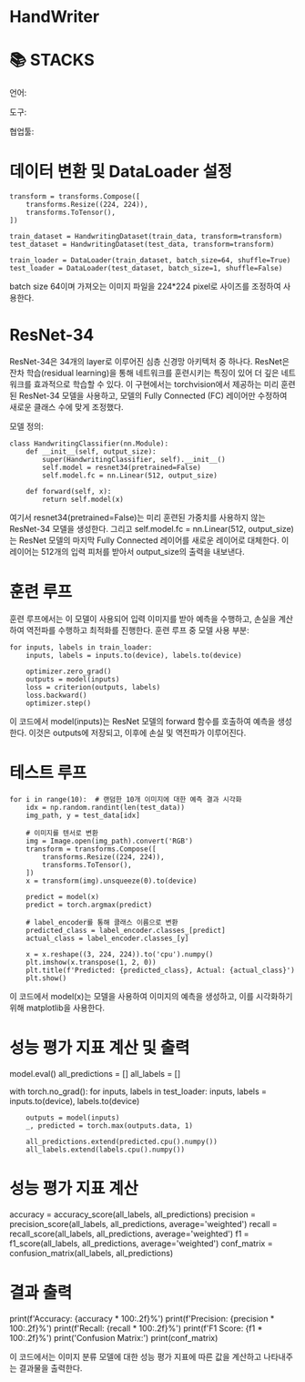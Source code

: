 # HandWriter
<h1>📚 STACKS</h1>

언어: 
<br>

도구: 
<br>

협업툴:
<br>

# 데이터 변환 및 DataLoader 설정
    transform = transforms.Compose([
        transforms.Resize((224, 224)),
        transforms.ToTensor(),
    ])

    train_dataset = HandwritingDataset(train_data, transform=transform)
    test_dataset = HandwritingDataset(test_data, transform=transform)

    train_loader = DataLoader(train_dataset, batch_size=64, shuffle=True)
    test_loader = DataLoader(test_dataset, batch_size=1, shuffle=False)

batch size 64이며 가져오는 이미지 파일을 224*224 pixel로 사이즈를 조정하여 사용한다.

# ResNet-34
ResNet-34은 34개의 layer로 이루어진 심층 신경망 아키텍처 중 하나다. ResNet은 잔차 학습(residual learning)을 통해 네트워크를 훈련시키는 특징이 있어 더 깊은 네트워크를 효과적으로 학습할 수 있다. 이 구현에서는 torchvision에서 제공하는 미리 훈련된 ResNet-34 모델을 사용하고, 모델의 Fully Connected (FC) 레이어만 수정하여 새로운 클래스 수에 맞게 조정했다.

모델 정의:

    class HandwritingClassifier(nn.Module):
        def __init__(self, output_size):
            super(HandwritingClassifier, self).__init__()
            self.model = resnet34(pretrained=False)
            self.model.fc = nn.Linear(512, output_size)

        def forward(self, x):
            return self.model(x)

여기서 resnet34(pretrained=False)는 미리 훈련된 가중치를 사용하지 않는 ResNet-34 모델을 생성한다. 그리고 self.model.fc = nn.Linear(512, output_size)는 ResNet 모델의 마지막 Fully Connected 레이어를 새로운 레이어로 대체한다. 이 레이어는 512개의 입력 피처를 받아서 output_size의 출력을 내보낸다.

# 훈련 루프

훈련 루프에서는 이 모델이 사용되어 입력 이미지를 받아 예측을 수행하고, 손실을 계산하여 역전파를 수행하고 최적화를 진행한다.
훈련 루프 중 모델 사용 부분:

    for inputs, labels in train_loader:
        inputs, labels = inputs.to(device), labels.to(device)

        optimizer.zero_grad()
        outputs = model(inputs)
        loss = criterion(outputs, labels)
        loss.backward()
        optimizer.step()
        
이 코드에서 model(inputs)는 ResNet 모델의 forward 함수를 호출하여 예측을 생성한다. 이것은 outputs에 저장되고, 이후에 손실 및 역전파가 이루어진다.

# 테스트 루프

    for i in range(10):  # 랜덤한 10개 이미지에 대한 예측 결과 시각화
        idx = np.random.randint(len(test_data))
        img_path, y = test_data[idx]

        # 이미지를 텐서로 변환
        img = Image.open(img_path).convert('RGB')
        transform = transforms.Compose([
            transforms.Resize((224, 224)),
            transforms.ToTensor(),
        ])
        x = transform(img).unsqueeze(0).to(device)

        predict = model(x)
        predict = torch.argmax(predict)

        # label_encoder를 통해 클래스 이름으로 변환
        predicted_class = label_encoder.classes_[predict]
        actual_class = label_encoder.classes_[y]

        x = x.reshape((3, 224, 224)).to('cpu').numpy()
        plt.imshow(x.transpose(1, 2, 0))
        plt.title(f'Predicted: {predicted_class}, Actual: {actual_class}')
        plt.show()

이 코드에서 model(x)는 모델을 사용하여 이미지의 예측을 생성하고, 이를 시각화하기 위해 matplotlib을 사용한다.

# 성능 평가 지표 계산 및 출력
model.eval()
all_predictions = []
all_labels = []

with torch.no_grad():
    for inputs, labels in test_loader:
        inputs, labels = inputs.to(device), labels.to(device)

        outputs = model(inputs)
        _, predicted = torch.max(outputs.data, 1)

        all_predictions.extend(predicted.cpu().numpy())
        all_labels.extend(labels.cpu().numpy())

# 성능 평가 지표 계산
accuracy = accuracy_score(all_labels, all_predictions)
precision = precision_score(all_labels, all_predictions, average='weighted')
recall = recall_score(all_labels, all_predictions, average='weighted')
f1 = f1_score(all_labels, all_predictions, average='weighted')
conf_matrix = confusion_matrix(all_labels, all_predictions)

# 결과 출력
print(f'Accuracy: {accuracy * 100:.2f}%')
print(f'Precision: {precision * 100:.2f}%')
print(f'Recall: {recall * 100:.2f}%')
print(f'F1 Score: {f1 * 100:.2f}%')
print('Confusion Matrix:')
print(conf_matrix)

이 코드에서는 이미지 분류 모델에 대한 성능 평가 지표에 따른 값을 계산하고 나타내주는 결과물을 출력한다.
